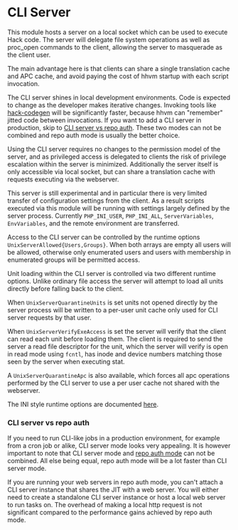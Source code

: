 # CLI Server

This module hosts a server on a local socket which can be used to execute
Hack code. The server will delegate file system operations as well as
proc_open commands to the client, allowing the server to masquerade as the
client user.

The main advantage here is that clients can share a single translation cache
and APC cache, and avoid paying the cost of hhvm startup with each script
invocation.

The CLI server shines in local development environments. Code is
expected to change as the developer makes iterative changes. Invoking tools
like [hack-codegen](https://github.com/hhvm/hack-codegen) will be significantly
faster, because hhvm can "remember" jitted code between invocations. If you
want to add a CLI server in production, skip to
[CLI server vs repo auth](#cli-server-vs-repo-auth). These two modes can not
be combined and repo auth mode is usually the better choice.

Using the CLI server requires no changes to the permission model of the
server, and as privileged access is delegated to clients the risk of
privilege escalation within the server is minimized. Additionally the server
itself is only accessible via local socket, but can share a translation
cache with requests executing via the webserver.

This server is still experimental and in particular there is very limited
transfer of configuration settings from the client. As a result scripts
executed via this module will be running with settings largely defined by
the server process. Currently `PHP_INI_USER`, `PHP_INI_ALL`, `ServerVariables`,
`EnvVariables`, and the remote environment are transferred.

Access to the CLI server can be controlled by the runtime options
`UnixServerAllowed{Users,Groups}`. When both arrays are empty all users will
be allowed, otherwise only enumerated users and users with membership in
enumerated groups will be permitted access.

Unit loading within the CLI server is controlled via two different runtime
options. Unlike ordinary file access the server will attempt to load all
units directly before falling back to the client.

When `UnixServerQuarantineUnits` is set units not opened directly by the server
process will be written to a per-user unit cache only used for CLI server
requests by that user.

When `UnixServerVerifyExeAccess` is set the server will verify that the client
can read each unit before loading them. The client is required to send the
server a read file descriptor for the unit, which the server will verify is
open in read mode using `fcntl`, has inode and device numbers matching those
seen by the server when executing stat.

A `UnixServerQuarantineApc` is also available, which forces all apc operations
performed by the CLI server to use a per user cache not shared with the
webserver.

The INI style runtime options are documented [here](/docs/hhvm/configuration/INI-settings#cli-server).

### CLI server vs repo auth

If you need to run CLI-like jobs in a production environment, for example
from a cron job or alike, CLI server mode looks very appealing. It is however
important to note that CLI server mode and [repo auth mode](/docs/hhvm/advanced-usage/repo-authoritative)
can not be combined. All else being equal, repo auth mode will be a lot faster
than CLI server mode.

If you are running your web servers in repo auth mode, you can't attach
a CLI server instance that shares the JIT with a web server. You will
either need to create a standalone CLI server instance or host a local
web server to run tasks on. The overhead of making a local http request is
not significant compared to the performance gains achieved by repo auth mode.
